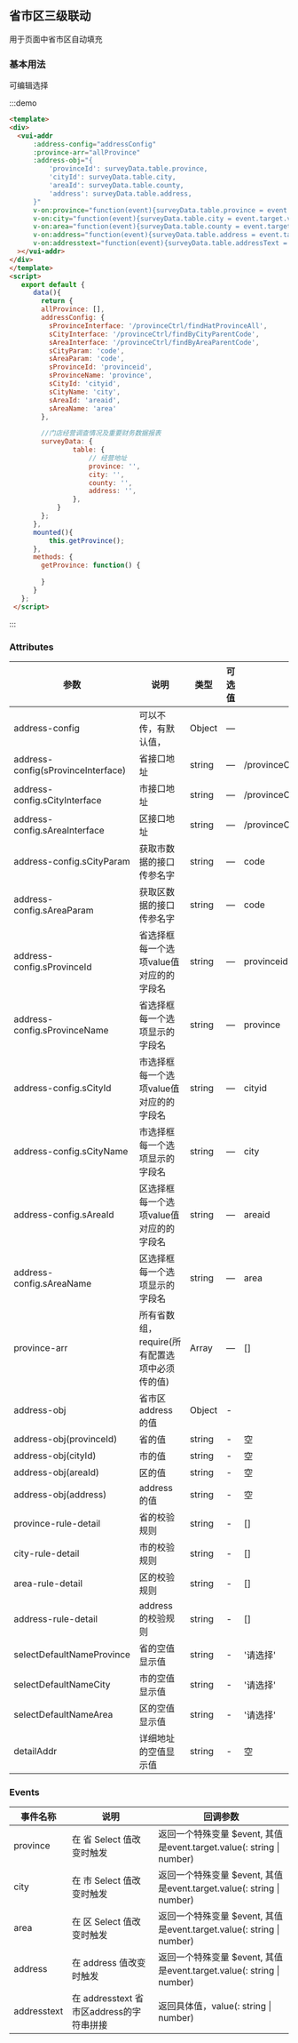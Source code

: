 ## 省市区三级联动

用于页面中省市区自动填充



### 基本用法

可编辑选择

:::demo 

```html
<template>
<div>
  <vui-addr 
      :address-config="addressConfig"
      :province-arr="allProvince"
      :address-obj="{
          'provinceId': surveyData.table.province,
          'cityId': surveyData.table.city,
          'areaId': surveyData.table.county,
          'address': surveyData.table.address,
      }"
      v-on:province="function(event){surveyData.table.province = event.target.value}"
      v-on:city="function(event){surveyData.table.city = event.target.value}"
      v-on:area="function(event){surveyData.table.county = event.target.value}"
      v-on:address="function(event){surveyData.table.address = event.target.value}"
      v-on:addresstext="function(event){surveyData.table.addressText = event}"
  ></vui-addr>
</div>
</template>
<script>
   export default {
      data(){
        return {
        allProvince: [],
        addressConfig: {
          sProvinceInterface: '/provinceCtrl/findHatProvinceAll',
          sCityInterface: '/provinceCtrl/findByCityParentCode',
          sAreaInterface: '/provinceCtrl/findByAreaParentCode',
          sCityParam: 'code',
          sAreaParam: 'code',
          sProvinceId: 'provinceid',
          sProvinceName: 'province',
          sCityId: 'cityid',
          sCityName: 'city',
          sAreaId: 'areaid',
          sAreaName: 'area'
        },
        
        //门店经营调查情况及重要财务数据报表
        surveyData: {
                table: {
                    // 经营地址
                    province: '',
                    city: '',
                    county: '',
                    address: '',
                },
            }
        };
      },
      mounted(){
          this.getProvince();
      },
      methods: {
        getProvince: function() {
            
        }
      }
   };
 </script>

```
:::


### Attributes
| 参数          | 说明            | 类型            | 可选值                 | 默认值   |
|-------------  |---------------- |---------------- |---------------------- |-------- |
| address-config | 可以不传，有默认值， | Object | — |  |
| address-config(sProvinceInterface) | 省接口地址| string | — | /provinceCtrl/findHatProvinceAll |
| address-config.sCityInterface | 市接口地址| string | — | /provinceCtrl/findByCityParentCode |
| address-config.sAreaInterface | 区接口地址| string | — | /provinceCtrl/findByAreaParentCode |
| address-config.sCityParam | 获取市数据的接口传参名字| string | — | code |
| address-config.sAreaParam | 获取区数据的接口传参名字| string | — | code |
| address-config.sProvinceId | 省选择框每一个选项value值对应的的字段名| string | — | provinceid |
| address-config.sProvinceName |省选择框每一个选项显示的字段名| string | — | province |
| address-config.sCityId | 市选择框每一个选项value值对应的的字段名| string | — | cityid |
| address-config.sCityName |市选择框每一个选项显示的字段名| string | — | city |
| address-config.sAreaId | 区选择框每一个选项value值对应的的字段名| string | — | areaid |
| address-config.sAreaName |区选择框每一个选项显示的字段名| string | — | area |
| province-arr | 所有省数组，require(所有配置选项中必须传的值) | Array | — | [] |
| address-obj | 省市区address的值 | Object | - | |
| address-obj(provinceId) | 省的值 | string | - | 空|
| address-obj(cityId) | 市的值 | string | - | 空|
| address-obj(areaId) | 区的值 | string | - | 空|
| address-obj(address) | address的值 | string | - | 空|
| province-rule-detail | 省的校验规则 | string | - | []|
| city-rule-detail | 市的校验规则 | string | - | []|
| area-rule-detail | 区的校验规则 | string | - | []|
| address-rule-detail | address的校验规则 | string | - | []|
| selectDefaultNameProvince | 省的空值显示值 | string | - | '请选择'|
| selectDefaultNameCity | 市的空值显示值 | string | - | '请选择'|
| selectDefaultNameArea | 区的空值显示值 | string | - | '请选择'|
| detailAddr | 详细地址的空值显示值 | string | - | 空|


### Events

| 事件名称 | 说明 | 回调参数 |
|---------|--------|---------|
| province | 在 省 Select 值改变时触发 | 返回一个特殊变量 $event, 其值是event.target.value(: string \| number)   |
| city | 在 市 Select 值改变时触发 | 返回一个特殊变量 $event, 其值是event.target.value(: string \| number)   |
| area | 在 区 Select 值改变时触发 | 返回一个特殊变量 $event, 其值是event.target.value(: string \| number)   |
| address | 在 address  值改变时触发 | 返回一个特殊变量 $event, 其值是event.target.value(: string \| number)   |
| addresstext | 在 addresstext 省市区address的字符串拼接 | 返回具体值，value(: string \| number)   |
